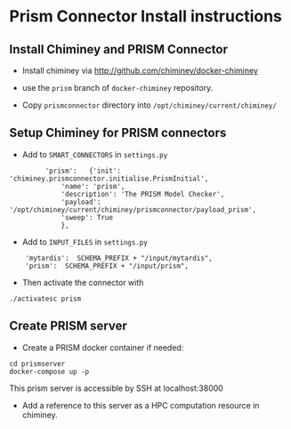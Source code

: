 Prism Connector Install instructions
====================================


Install Chiminey and PRISM Connector
------------------------------------


* Install chiminey via http://github.com/chiminey/docker-chiminey

* use the ```prism``` branch of ```docker-chiminey``` repository.

* Copy ```prismconnector``` directory into ```/opt/chiminey/current/chiminey/```




Setup Chiminey for PRISM connectors
-----------------------------------

* Add to ```SMART_CONNECTORS``` in ```settings.py```

```
         'prism':   {'init': 'chiminey.prismconnector.initialise.PrismInitial',
             'name': 'prism',
             'description': 'The PRISM Model Checker',
             'payload': '/opt/chiminey/current/chiminey/prismconnector/payload_prism',
             'sweep': True
             },
```    

* Add to ```INPUT_FILES``` in ```settings.py```

```
    'mytardis':  SCHEMA_PREFIX + "/input/mytardis",
    'prism':  SCHEMA_PREFIX + "/input/prism",
```

* Then activate the connector with
```
./activatesc prism
```


Create PRISM server
-------------------

* Create a PRISM docker container if needed:

```
cd prismserver
docker-compose up -p
```  

This prism server is accessible by SSH at localhost:38000

* Add a reference to this server as a HPC computation resource in chiminey.
